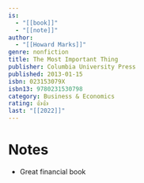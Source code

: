 ```yaml
---
is:
  - "[[book]]"
  - "[[note]]"
author:
  - "[[Howard Marks]]"
genre: nonfiction
title: The Most Important Thing
publisher: Columbia University Press
published: 2013-01-15
isbn: 023153079X
isbn13: 9780231530798
category: Business & Economics
rating: 👍👍
last: "[[2022]]"
---
```

# Notes
- Great financial book
